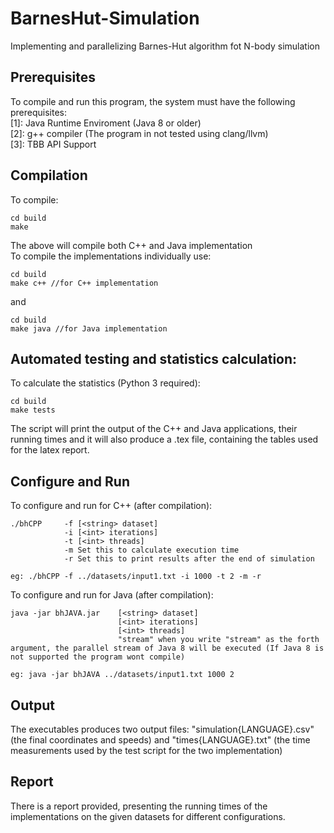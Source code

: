 # BarnesHut-Simulation
Implementing and parallelizing Barnes-Hut algorithm fot N-body simulation

## Prerequisites
To compile and run this program, the system must have the following prerequisites: \
[1]: Java Runtime Enviroment (Java 8 or older) \
[2]: g++ compiler (The program in not tested using clang/llvm) \
[3]: TBB API Support 

## Compilation
To compile:
```
cd build
make
```
The above will compile both C++ and Java implementation \
To compile the implementations individually use:
```
cd build
make c++ //for C++ implementation
```
and 
```
cd build
make java //for Java implementation
```
## Automated testing and statistics calculation:
To calculate the statistics (Python 3 required):
```
cd build
make tests
```
The script will print the output of the C++ and Java applications, their running times and it will
also produce a .tex file, containing the tables used for the latex report.

## Configure and Run
To configure and run for C++ (after compilation):
```
./bhCPP     -f [<string> dataset]
            -i [<int> iterations]
            -t [<int> threads]
            -m Set this to calculate execution time 
            -r Set this to print results after the end of simulation

eg: ./bhCPP -f ../datasets/input1.txt -i 1000 -t 2 -m -r      
```
To configure and run for Java (after compilation):
```
java -jar bhJAVA.jar    [<string> dataset]
                        [<int> iterations]
                        [<int> threads]
                        "stream" when you write "stream" as the forth argument, the parallel stream of Java 8 will be executed (If Java 8 is not supported the program wont compile)

eg: java -jar bhJAVA ../datasets/input1.txt 1000 2
```

## Output
The executables produces two output files: "simulation{LANGUAGE}.csv" (the final coordinates and speeds) and "times{LANGUAGE}.txt" (the time measurements used by the test script for the two implementation)

## Report
There is a report provided, presenting the running times of the implementations on the given datasets for different configurations.
